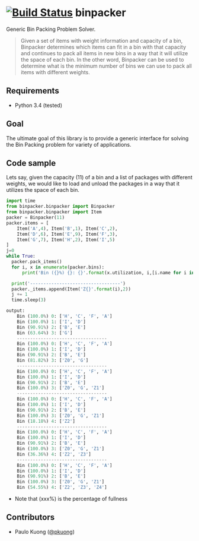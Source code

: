 [![Build Status](https://travis-ci.org/paulokuong/binpacker.svg?branch=master)](https://travis-ci.org/paulokuong/binpacker)
binpacker
======

Generic Bin Packing Problem Solver.

> Given a set of items with weight information and capacity of a bin,
> Binpacker determines which items can fit in a bin with that capacity
> and continues to pack all items in new bins in a way that it will utilize
> the space of each bin. In the other word, Binpacker can be used to
> determine what is the minimum number of bins we can use to pack all items
> with different weights.

Requirements
------------

* Python 3.4 (tested)

Goal
----

The ultimate goal of this library is to provide a generic interface
for solving the Bin Packing problem for variety of applications.

Code sample
-----------

Lets say, given the capacity (11) of a bin and a list of packages
with different weights, we would like to load and unload the
packages in a way that it utilizes the space of each bin.

```python
import time
from binpacker.binpacker import Binpacker
from binpacker.binpacker import Item
packer = Binpacker(11)
packer.items = [
    Item('A',4), Item('B',1), Item('C',2),
    Item('D',6), Item('E',9), Item('F',3),
    Item('G',7), Item('H',2), Item('I',5)
]
j=0
while True:
  packer.pack_items()
  for i, x in enumerate(packer.bins):
      print('Bin ({}%) {}: {}'.format(x.utilization, i,[i.name for i in x.get_items()]))

  print('----------------------------------')
  packer._items.append(Item('Z{}'.format(i),2))
  j += 1
  time.sleep(3)

output:
    Bin (100.0%) 0: ['H', 'C', 'F', 'A']
    Bin (100.0%) 1: ['I', 'D']
    Bin (90.91%) 2: ['B', 'E']
    Bin (63.64%) 3: ['G']
    ----------------------------------
    Bin (100.0%) 0: ['H', 'C', 'F', 'A']
    Bin (100.0%) 1: ['I', 'D']
    Bin (90.91%) 2: ['B', 'E']
    Bin (81.82%) 3: ['Z0', 'G']
    ----------------------------------
    Bin (100.0%) 0: ['H', 'C', 'F', 'A']
    Bin (100.0%) 1: ['I', 'D']
    Bin (90.91%) 2: ['B', 'E']
    Bin (100.0%) 3: ['Z0', 'G', 'Z1']
    ----------------------------------
    Bin (100.0%) 0: ['H', 'C', 'F', 'A']
    Bin (100.0%) 1: ['I', 'D']
    Bin (90.91%) 2: ['B', 'E']
    Bin (100.0%) 3: ['Z0', 'G', 'Z1']
    Bin (18.18%) 4: ['Z2']
    ----------------------------------
    Bin (100.0%) 0: ['H', 'C', 'F', 'A']
    Bin (100.0%) 1: ['I', 'D']
    Bin (90.91%) 2: ['B', 'E']
    Bin (100.0%) 3: ['Z0', 'G', 'Z1']
    Bin (36.36%) 4: ['Z2', 'Z3']
    ----------------------------------
    Bin (100.0%) 0: ['H', 'C', 'F', 'A']
    Bin (100.0%) 1: ['I', 'D']
    Bin (90.91%) 2: ['B', 'E']
    Bin (100.0%) 3: ['Z0', 'G', 'Z1']
    Bin (54.55%) 4: ['Z2', 'Z3', 'Z4']

```
* Note that (xxx%) is the percentage of fullness

Contributors
------------

* Paulo Kuong ([@pkuong](https://github.com/paulokuong))
